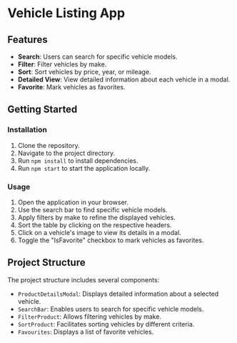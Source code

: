 # Vehicle Listing App



## Features

- **Search**: Users can search for specific vehicle models.
- **Filter**: Filter vehicles by make.
- **Sort**: Sort vehicles by price, year, or mileage.
- **Detailed View**: View detailed information about each vehicle in a modal.
- **Favorite**: Mark vehicles as favorites.

## Getting Started

### Installation

1. Clone the repository.
2. Navigate to the project directory.
3. Run `npm install` to install dependencies.
4. Run `npm start` to start the application locally.

### Usage

1. Open the application in your browser.
2. Use the search bar to find specific vehicle models.
3. Apply filters by make to refine the displayed vehicles.
4. Sort the table by clicking on the respective headers.
5. Click on a vehicle's image to view its details in a modal.
6. Toggle the "IsFavorite" checkbox to mark vehicles as favorites.

## Project Structure

The project structure includes several components:
- `ProductDetailsModal`: Displays detailed information about a selected vehicle.
- `SearchBar`: Enables users to search for specific vehicle models.
- `FilterProduct`: Allows filtering vehicles by make.
- `SortProduct`: Facilitates sorting vehicles by different criteria.
- `Favourites`: Displays a list of favorite vehicles.